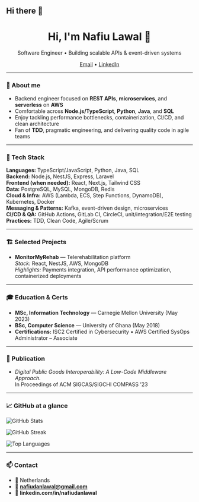 ## Hi there 👋

<!--
**nafiudanlawal/nafiudanlawal** is a ✨ _special_ ✨ repository because its `README.md` (this file) appears on your GitHub profile.

Here are some ideas to get you started:

- 🔭 I’m currently working on ...
- 🌱 I’m currently learning ...
- 👯 I’m looking to collaborate on ...
- 🤔 I’m looking for help with ...
- 💬 Ask me about ...
- 📫 How to reach me: ...
- 😄 Pronouns: ...
- ⚡ Fun fact: ...
-->

<h1 align="center">Hi, I'm Nafiu Lawal 👋</h1>
<p align="center">
  Software Engineer • Building scalable APIs & event-driven systems
</p>

<p align="center">
  <a href="mailto:nafiudanlawal@gmail.com">Email</a> •
  <a href="https://www.linkedin.com/in/nafiudanlawal">LinkedIn</a>
</p>

---

### 🚀 About me
- Backend engineer focused on **REST APIs**, **microservices**, and **serverless** on **AWS**  
- Comfortable across **Node.js/TypeScript**, **Python**, **Java**, and **SQL**  
- Enjoy tackling performance bottlenecks, containerization, CI/CD, and clean architecture  
- Fan of **TDD**, pragmatic engineering, and delivering quality code in agile teams

---

### 🧰 Tech Stack
**Languages:** TypeScript/JavaScript, Python, Java, SQL  
**Backend:** Node.js, NestJS, Express, Laravel  
**Frontend (when needed):** React, Next.js, Tailwind CSS  
**Data:** PostgreSQL, MySQL, MongoDB, Redis  
**Cloud & Infra:** AWS (Lambda, ECS, Step Functions, DynamoDB), Kubernetes, Docker  
**Messaging & Patterns:** Kafka, event-driven design, microservices  
**CI/CD & QA:** GitHub Actions, GitLab CI, CircleCI, unit/integration/E2E testing  
**Practices:** TDD, Clean Code, Agile/Scrum

---

### 🏗️ Selected Projects
- **MonitorMyRehab** — Telerehabilitation platform  
  *Stack:* React, NestJS, AWS, MongoDB  
  *Highlights:* Payments integration, API performance optimization, containerized deployments

<!-- Optionally add repo links when public:
- [Repo 1](https://github.com/<your-github-username>/<repo>)
-->

---

### 🎓 Education & Certs
- **MSc, Information Technology** — Carnegie Mellon University (May 2023)  
- **BSc, Computer Science** — University of Ghana (May 2018)  
- **Certifications:** ISC2 Certified in Cybersecurity • AWS Certified SysOps Administrator – Associate

---

### 📝 Publication
- *Digital Public Goods Interoperability: A Low-Code Middleware Approach.*  
  In Proceedings of ACM SIGCAS/SIGCHI COMPASS ’23

---

### 📈 GitHub at a glance
<!-- Replace <your-github-username> with your actual username -->
<p>
  <img src="https://github-readme-stats.vercel.app/api?username=<your-github-username>&show_icons=true&hide=stars&include_all_commits=true" alt="GitHub Stats" />
</p>
<p>
  <img src="https://github-readme-streak-stats.herokuapp.com/?user=<your-github-username>" alt="GitHub Streak" />
</p>
<p>
  <img src="https://github-readme-stats.vercel.app/api/top-langs/?username=<your-github-username>&layout=compact&langs_count=8" alt="Top Languages" />
</p>

---

### 📫 Contact
- 📍 Netherlands  
- 📧 **nafiudanlawal@gmail.com**  
- 🔗 **linkedin.com/in/nafiudanlawal**

<!--
Tips:
- Keep pinned repos aligned with the stack above.
- Add concise READMEs to project repos (problem → approach → stack → results/metrics).
- Consider a small public demo repo showing: a NestJS service, infra-as-code snippet, and CI pipeline.
-->
